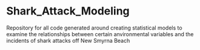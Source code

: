 # Shark_Attack_Modeling
Repository for all code generated around creating statistical models to examine the relationships between certain anvironmental variables and the incidents of shark attacks off New Smyrna Beach
